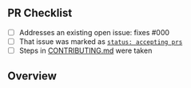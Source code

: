 <!-- 👋 Hi, thanks for sending a PR to dp-pixel-backend! 💖.
Please fill out all fields below and make sure each item is true and [x] checked.
Otherwise we may not be able to review your PR. -->

## PR Checklist

- [ ] Addresses an existing open issue: fixes #000
- [ ] That issue was marked as [`status: accepting prs`](https://github.com/grumspot/dp-pixel-backend/issues?q=is%3Aopen+is%3Aissue+label%3A%22status%3A+accepting+prs%22)
- [ ] Steps in [CONTRIBUTING.md](https://github.com/grumspot/dp-pixel-backend/blob/main/.github/CONTRIBUTING.md) were taken

## Overview

<!-- Description of what is changed and how the code change does that. -->
